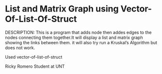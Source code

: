 # List and Matrix Graph using Vector-Of-List-Of-Struct
 DESCRIPTION:  This is a program that adds node then addes edges to the nodes connecting them together.It will display a 
                list and matrix graph  showing the links between them. it will also try run a Kruskal’s Algorithm but does not work.

Used vector-of-list-of-struct

Ricky Romero Student at UNT
